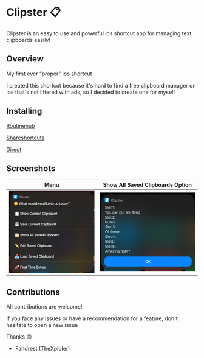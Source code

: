 
# Clipster 📋
Clipster is an easy to use and powerful ios shortcut app for managing text clipboards easily!

## Overview
My first ever “proper” ios shortcut
  
I created this shortcut because it's hard to find a free clipboard manager on ios that's not littered with ads, so I decided to create one for myself

## Installing

[Routinehub](https://routinehub.co/shortcut/17960/)

[Shareshortcuts](https://shareshortcuts.com/shortcuts/2705-clipster.html)

[Direct](https://www.icloud.com/shortcuts/19427c5fd906404e8fdb18c1b97286af)

## Screenshots
Menu|Show All Saved Clipboards Option
:-------------------------:|:-------------------------:
![Screenshot 1](IMG_6513.jpeg)  |  ![Screenshot 2](IMG_6510.jpeg)

## Contributions
All contributions are welcome!

If you face any issues or have a recommendation for a feature, don't hesitate to open a new issue

Thanks 😊
- Fandrest (TheXploler)
